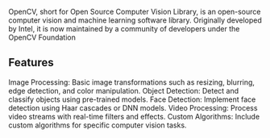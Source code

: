OpenCV, short for Open Source Computer Vision Library, is an open-source computer vision and machine learning software library. Originally developed by Intel, it is now maintained by a community of developers under the OpenCV Foundation

## Features
Image Processing: Basic image transformations such as resizing, blurring, edge detection, and color manipulation.
Object Detection: Detect and classify objects using pre-trained models.
Face Detection: Implement face detection using Haar cascades or DNN models.
Video Processing: Process video streams with real-time filters and effects.
Custom Algorithms: Include custom algorithms for specific computer vision tasks.
